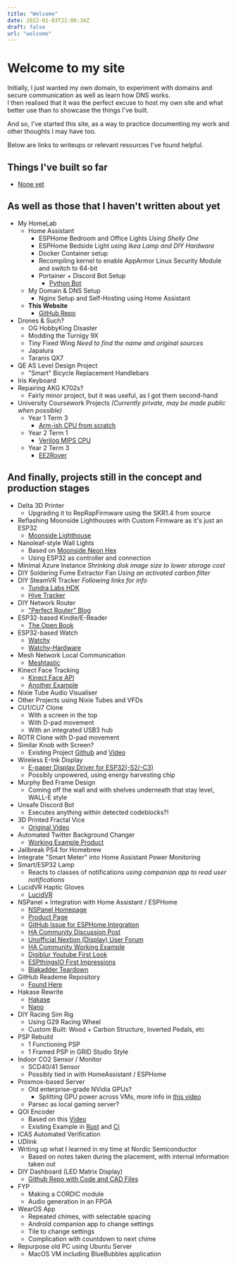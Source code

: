 ```yaml
---
title: "Welcome"
date: 2022-01-03T22:06:34Z
draft: false
url: "welcome"
---
```


# Welcome to my site

Initially, I just wanted my own domain, to experiment with domains and secure
communication as well as learn how DNS works.\
I then realised that it was the perfect excuse to host my own site and what
better use than to showcase the things I've built.

And so, I've started this site, as a way to practice documenting my work and
other thoughts I may have too.

Below are links to writeups or relevant resources I've found helpful.

## Things I've built so far

- [None yet](/welcome)

## As well as those that I haven't written about yet

- My HomeLab
  - Home Assistant
    - ESPHome Bedroom and Office Lights *Using Shelly One*
    - ESPHome Bedside Light *using Ikea Lamp and DIY Hardware*
    - Docker Container setup
    - Recompiling kernel to enable AppArmor Linux Security Module and switch to 64-bit
    - Portainer + Discord Bot Setup
      - [Python Bot](https://github.com/supleed2/gondilinabot-python)
  - My Domain & DNS Setup
    - Nginx Setup and Self-Hosting using Home Assistant
  - **This Website**
    - [GitHub Repo](https://github.com/supleed2/supleed2-projects-blog)
- Drones & Such?
  - OG HobbyKing Disaster
  - Modding the Turnigy 9X
  - Tiny Fixed Wing *Need to find the name and original sources*
  - Japalura
  - Taranis QX7
- QE AS Level Design Project
  - "Smart" Bicycle Replacement Handlebars
- Iris Keyboard
- Repairing AKG K702s?
  - Fairly minor project, but it was useful, as I got them second-hand
- University Coursework Projects *(Currently private, may be made public when possible)*
  - Year 1 Term 3
    - [Arm-ish CPU from scratch](https://github.com/supleed2/CPUProject)
  - Year 2 Term 1
    - [Verilog MIPS CPU](https://github.com/supleed2/AM04_CPU)
  - Year 2 Term 3
    - [EE2Rover](https://github.com/supleed2/EE2Rover)

## And finally, projects still in the concept and production stages

- Delta 3D Printer
  - Upgrading it to RepRapFirmware using the SKR1.4 from source
- Reflashing Moonside Lighthouses with Custom Firmware as it's just an ESP32
  - [Moonside Lighthouse](https://shop.moonside.design/products/moonside-lighthouse)
- Nanoleaf-style Wall Lights
  - Based on [Moonside Neon Hex](https://www.indiegogo.com/projects/moonside-neon-hex-the-most-dynamic-modular-light#/)
  - Using ESP32 as controller and connection
- Minimal Azure Instance *Shrinking disk image size to lower storage cost*
- DIY Soldering Fume Extractor Fan *Using an activated carbon filter*
- DIY SteamVR Tracker *Following links for info*
  - [Tundra Labs HDK](https://skarredghost.com/2021/03/31/tundra-labs-hdk-steamvr)
  - [Hive Tracker](https://github.com/HiveTracker/HiveTracker.github.io)
- DIY Network Router
  - ["Perfect Router" Blog](https://blog.tjll.net/building-my-perfect-router/)
- ESP32-based Kindle/E-Reader
  - [The Open Book](https://github.com/joeycastillo/The-Open-Book)
- ESP32-based Watch
  - [Watchy](https://github.com/sqfmi/Watchy)
  - [Watchy-Hardware](https://github.com/sqfmi/Watchy-Hardware)
- Mesh Network Local Communication
  - [Meshtastic](https://www.hackster.io/punkgeek/meshtastic-a-hiking-skiing-gps-mesh-communicator-84f999)
- Kinect Face Tracking
  - [Kinect Face API](https://pterneas.com/2014/12/21/kinect-2-face-basics)
  - [Another Example](https://vitruviuskinect.com/download/)
- Nixie Tube Audio Visualiser
- Other Projects using Nixie Tubes and VFDs
- CU1/CU7 Clone
  - With a screen in the top
  - With D-pad movement
  - With an integrated USB3 hub
- ROTR Clone with D-pad movement
- Similar Knob with Screen?
  - Existing Project [Github](https://github.com/scottbez1/smartknob) and [Video](https://www.youtube.com/watch?v=ip641WmY4pA)
- Wireless E-Ink Display
  - [E-paper Display Driver for ESP32(-S2/-C3)](https://github.com/martinberlin/cale-idf/wiki)
  - Possibly unpowered, using energy harvesting chip
- Murphy Bed Frame Design
  - Coming off the wall and with shelves underneath that stay level, WALL-E style
- Unsafe Discord Bot
  - Executes anything within detected codeblocks?!
- 3D Printed Fractal Vice
  - [Original Video](https://youtu.be/eCfw9fd0mHg)
- Automated Twitter Background Changer
  - [Working Example Product](https://blackmagic.so/)
- Jailbreak PS4 for Homebrew
- Integrate "Smart Meter" into Home Assistant Power Monitoring
- Smart/ESP32 Lamp
  - Reacts to classes of notifications *using companion app to read user notifications*
- LucidVR Haptic Gloves
  - [LucidVR](https://github.com/LucidVR/lucidgloves)
- NSPanel + Integration with Home Assistant / ESPHome
  - [NSPanel Homepage](https://sonoff.tech/product/smart-wall-swtich/nspanel/)
  - [Product Page](https://itead.cc/product/sonoff-nspanel-smart-scene-wall-switch/)
  - [GitHub Issue for ESPHome Integration](https://github.com/esphome/feature-requests/issues/1469)
  - [HA Community Discussion Post](https://community.home-assistant.io/t/sonoff-nspanel-smart-scene-wall-switch-by-itead-coming-soon-on-kickstarter/332962)
  - [Unofficial Nextion (Display) User Forum](https://unofficialnextion.com/t/welcome-to-the-unofficial-nextion-tjc-user-forum/8)
  - [HA Community Working Example](https://community.home-assistant.io/t/nspanel-with-custom-gui-and-synchronized-button-states/377153)
  - [Digiblur Youtube First Look](https://www.youtube.com/watch?v=cGXJnzS7D9g)
  - [ESPthingsIO First Impressions](https://www.espthings.io/index.php/2021/10/10/sonoff-nspanel-first-impressions/)
  - [Blakadder Teardown](https://blakadder.com/nspanel-teardown/)
- GitHub Reademe Repository
  - [Found Here](https://github.com/supleed2/supleed2)
- Hakase Rewrite
  - [Hakase](https://github.com/DennisTsiang/Hakase)
  - [Nano](https://github.com/supleed2/nanobot)
- DIY Racing Sim Rig
  - Using G29 Racing Wheel
  - Custom Built: Wood + Carbon Structure, Inverted Pedals, etc
- PSP Rebuild
  - 1 Functioning PSP
  - 1 Framed PSP in GRID Studio Style
- Indoor CO2 Sensor / Monitor
  - SCD40/41 Sensor
  - Possibly tied in with HomeAssistant / ESPHome
- Proxmox-based Server
  - Old enterprise-grade NVidia GPUs?
    - Splitting GPU power across VMs, more info in [this video](https://www.youtube.com/watch?v=jTXPMcBqoi8)
  - Parsec as local gaming server?
- QOI Encoder
  - Based on this [Video](https://www.youtube.com/watch?v=EFUYNoFRHQI)
  - Existing Example in [Rust](https://docs.rs/qoi/latest/qoi/) and [Ci](https://github.com/pfusik/qoi-ci)
- ICAS Automated Verification
- UDlink
- Writing up what I learned in my time at Nordic Semiconductor
  - Based on notes taken during the placement, with internal information taken out
- DIY Dashboard (LED Matrix Display)
  - [Github Repo with Code and CAD Files](https://github.com/allenslab/matrix-dashboard)
- FYP
  - Making a CORDIC module
  - Audio generation in an FPGA
- WearOS App
  - Repeated chimes, with selectable spacing
  - Android companion app to change settings
  - Tile to change settings
  - Complication with countdown to next chime
- Repurpose old PC using Ubuntu Server
  - MacOS VM including BlueBubbles application
